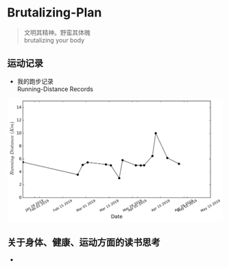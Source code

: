 # Brutalizing-Plan
> 文明其精神。野蛮其体魄  
brutalizing your body

## 运动记录

- 我的跑步记录  
Running-Distance Records

![](records/Running-Distance.png)


## 关于身体、健康、运动方面的读书思考
- 